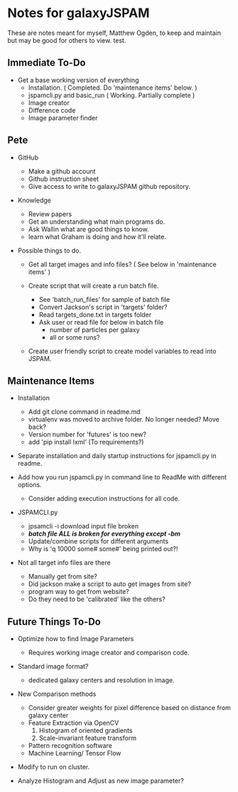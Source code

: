 # Notes for galaxyJSPAM


These are notes meant for myself, Matthew Ogden, to keep and maintain but may be good for others to view. test.

## Immediate To-Do

- Get a base working version of everything
  - Installation. ( Completed. Do 'maintenance items' below. )
  - jspamcli.py and basic_run ( Working. Partially complete )
  - Image creator
  - Difference code
  - Image parameter finder

## Pete
  - GitHub
    - Make a github account
    - Github instruction sheet
    - Give access to write to galaxyJSPAM github repository.

  - Knowledge
    - Review papers
    - Get an understanding what main programs do.
    - Ask Wallin what are good things to know.
    - learn what Graham is doing and how it'll relate.

  - Possible things to do.
    - Get all target images and info files? ( See below in 'maintenance items' )
    - Create script that will create a run batch file. 
      - See 'batch_run_files' for sample of batch file
      - Convert Jackson's script in 'targets' folder? 
      - Read targets_done.txt in targets folder
      - Ask user or read file for below in batch file
        - number of particles per galaxy
        - all or some runs? 
    
    - Create user friendly script to create model variables to read into JSPAM. 



## Maintenance Items
- Installation
  - Add git clone command in readme.md
  - virtualenv was moved to archive folder.  No longer needed? Move back? 
  - Version number for 'futures' is too new?
  - add 'pip install lxml' (To requirements?)

- Separate installation and daily startup instructions for jspamcli.py in readme.

- Add how you run jspamcli.py in command line to ReadMe with different options.
  - Consider adding execution instructions for all code.

- JSPAMCLI.py
  - jpsamcli -i download input file broken 
  - *****batch file ALL is broken for everything except -bm*****
  - Update/combine scripts for different arguments
  - Why is 'q  10000 some# some#' being printed out?!

- Not all target info files are there
  - Manually get from site?
  - Did jackson make a script to auto get images from site?
  - program way to get from website?
  - Do they need to be 'calibrated' like the others?



## Future Things To-Do

- Optimize how to find Image Parameters
  - Requires working image creator and comparison code.
  
- Standard image format?
  - dedicated galaxy centers and resolution in image.

- New Comparison methods
  - Consider greater weights for pixel difference based on distance from galaxy center
  - Feature Extraction via OpenCV
    1. Histogram of oriented gradients
    2. Scale-invariant feature transform
  - Pattern recognition software
  - Machine Learning/ Tensor Flow
- Modify to run on cluster.
- Analyze Histogram and Adjust as new image parameter?

